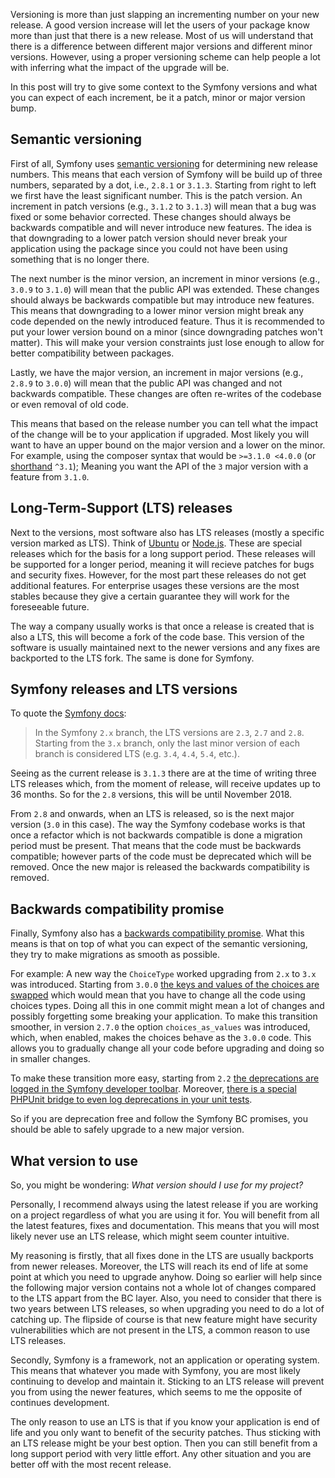 Versioning is more than just slapping an incrementing number on your new release. A good version increase will let the users of your package know more than just that there is a new release. Most of us will understand that there is a difference between different major versions and different minor versions. However, using a proper versioning scheme can help people a lot with inferring what the impact of the upgrade will be.

In this post will try to give some context to the Symfony versions and what you can expect of each increment, be it a patch, minor or major version bump.

## Semantic versioning
First of all, Symfony uses [semantic versioning][semver] for determining new release numbers. This means that each version of Symfony will be build up of three numbers, separated by a dot, i.e., `2.8.1` or `3.1.3`. Starting from right to left we first have the least significant number. This is the patch version. An increment in patch versions (e.g., `3.1.2` to `3.1.3`) will mean that a bug was fixed or some behavior corrected. These changes should always be backwards compatible and will never introduce new features. The idea is that downgrading to a lower patch version should never break your application using the package since you could not have been using something that is no longer there.

The next number is the minor version, an increment in minor versions (e.g., `3.0.9` to `3.1.0`) will mean that the public API was extended. These changes should always be backwards compatible but may introduce new features. This means that downgrading to a lower minor version might break any code depended on the newly introduced feature. Thus it is recommended to put your lower version bound on a minor (since downgrading patches won't matter). This will make your version constraints just lose enough to allow for better compatibility between packages.

Lastly, we have the major version, an increment in major versions (e.g., `2.8.9` to `3.0.0`) will mean that the public API was changed and not backwards compatible. These changes are often re-writes of the codebase or even removal of old code.

This means that based on the release number you can tell what the impact of the change will be to your application if upgraded. Most likely you will want to have an upper bound on the major version and a lower on the minor. For example, using the composer syntax that would be `>=3.1.0 <4.0.0` (or [shorthand][composer-caret] `^3.1`); Meaning you want the API of the `3` major version with a feature from `3.1.0`.

## Long-Term-Support (LTS) releases
Next to the versions, most software also has LTS releases (mostly a specific version marked as LTS). Think of [Ubuntu][ubuntu-lts] or [Node.js][nodejs-lts]. These are special releases which for the basis for a long support period. These releases will be supported for a longer period, meaning it will recieve patches for bugs and security fixes. However, for the most part these releases do not get additional features. For enterprise usages these versions are the most stables because they give a certain guarantee they will work for the foreseeable future.

The way a company usually works is that once a release is created that is also a LTS, this will become a fork of the code base. This version of the software is usually maintained next to the newer versions and any fixes are backported to the LTS fork. The same is done for Symfony.

## Symfony releases and LTS versions
To quote the [Symfony docs][symfony-lts]:
> In the Symfony `2.x` branch, the LTS versions are `2.3`, `2.7` and `2.8`. Starting from the `3.x` branch, only the last minor version of each branch is considered LTS (e.g. `3.4`, `4.4`, `5.4`, etc.). 

Seeing as the current release is `3.1.3` there are at the time of writing three LTS releases which, from the moment of release, will receive updates up to 36 months. So for the `2.8` versions, this will be until November 2018.

From `2.8` and onwards, when an LTS is released, so is the next major version (`3.0` in this case). The way the Symfony codebase works is that once a refactor which is not backwards compatible is done a migration period must be present. That means that the code must be backwards compatible; however parts of the code must be deprecated which will be removed. Once the new major is released the backwards compatibility is removed.

## Backwards compatibility promise
Finally, Symfony also has a [backwards compatibility promise][symfony-bcp]. What this means is that on top of what you can expect of the semantic versioning, they try to make migrations as smooth as possible.

For example: A new way the `ChoiceType` worked upgrading from `2.x` to `3.x` was introduced. Starting from `3.0.0` [the keys and values of the choices are swapped][symfony-choice-option] which would mean that you have to change all the code using choices types. Doing all this in one commit might mean a lot of changes and possibly forgetting some breaking your application. To make this transition smoother, in version `2.7.0` the option `choices_as_values` was introduced, which, when enabled, makes the choices behave as the `3.0.0` code. This allows you to gradually change all your code before upgrading and doing so in smaller changes.

To make these transition more easy, starting from `2.2` [the deprecations are logged in the Symfony developer toolbar][symfony-dept-logging]. Moreover, [there is a special PHPUnit bridge to even log deprecations in your unit tests][symfony-dept-phpunit].

So if you are deprecation free and follow the Symfony BC promises, you should be able to safely upgrade to a new major version.

## What version to use
So, you might be wondering: *What version should I use for my project?*

Personally, I recommend always using the latest release if you are working on a project regardless of what you are using it for. You will benefit from all the latest features, fixes and documentation. This means that you will most likely never use an LTS release, which might seem counter intuitive.

My reasoning is firstly, that all fixes done in the LTS are usually backports from newer releases. Moreover, the LTS will reach its end of life at some point at which you need to upgrade anyhow. Doing so earlier will help since the following major version contains not a whole lot of changes compared to the LTS appart from the BC layer. Also, you need to consider that there is two years between LTS releases, so when upgrading you need to do a lot of catching up. The flipside of course is that new feature might have security vulnerabilities which are not present in the LTS, a common reason to use LTS releases.

Secondly, Symfony is a framework, not an application or operating system. This means that whatever you made with Symfony, you are most likely continuing to develop and maintain it. Sticking to an LTS release will prevent you from using the newer features, which seems to me the opposite of continues development.

The only reason to use an LTS is that if you know your application is end of life and you only want to benefit of the security patches. Thus sticking with an LTS release might be your best option. Then you can still benefit from a long support period with very little effort. Any other situation and you are better off with the most recent release.

[semver]: http://semver.org/
[composer-caret]: https://getcomposer.org/doc/articles/versions.md#caret
[ubuntu-lts]: https://wiki.ubuntu.com/LTS
[nodejs-lts]: https://github.com/nodejs/LTS
[symfony-bcp]: http://symfony.com/doc/current/contributing/code/bc.html
[symfony-lts]: http://symfony.com/doc/current/contributing/community/releases.html
[symfony-choice-option]: https://github.com/symfony/symfony/pull/16849
[symfony-dept-logging]: http://symfony.com/blog/new-in-symfony-2-2-logging-of-deprecated-calls
[symfony-dept-phpunit]: http://symfony.com/blog/new-in-symfony-2-7-phpunit-bridge
